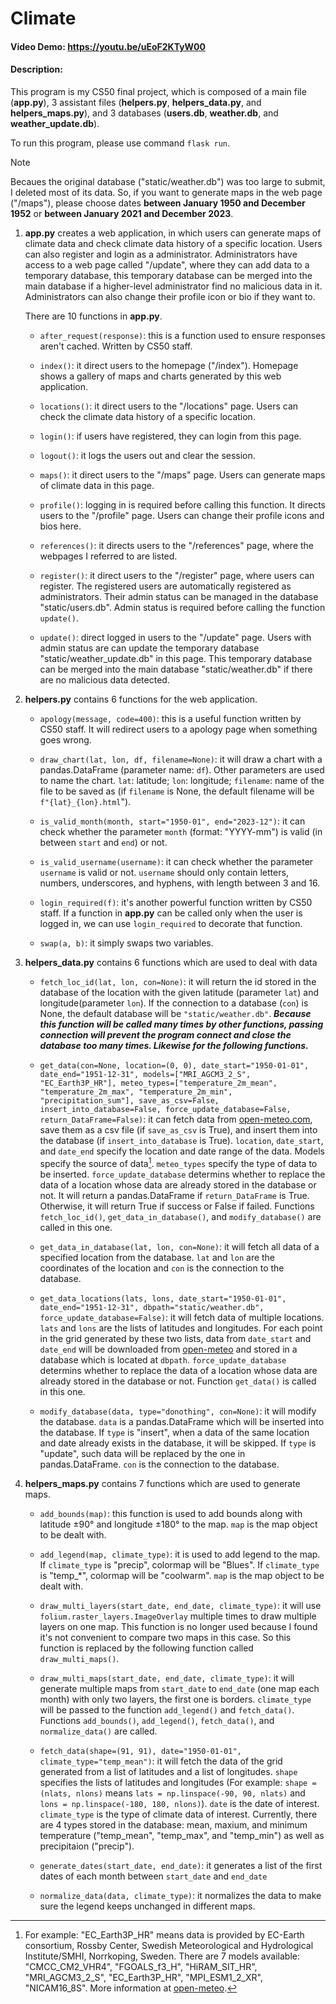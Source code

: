 # Climate
#### Video Demo: https://youtu.be/uEoF2KTyW00
#### Description:
This program is my CS50 final project, which is composed of a main file (**app.py**), 3 assistant files (**helpers.py**, **helpers_data.py**, and **helpers_maps.py**), and 3 databases (**users.db**, **weather.db**, and **weather_update.db**).

To run this program, please use command `flask run`.

> [!NOTE]
> Becaues the original database ("static/weather.db") was too large to submit, I deleted most of its data. So, if you want to generate maps in the web page ("/maps"), please choose dates **between January 1950 and December 1952** or **between January 2021 and December 2023**.

1. **app.py** creates a web application, in which users can generate maps of climate data and check climate data history of a specific location. Users can also register and login as a administrator. Administrators have access to a web page called "/update", where they can add data to a temporary database, this temporary database can be merged into the main database if a higher-level administrator find no malicious data in it. Administrators can also change their profile icon or bio if they want to. 

    There are 10 functions in **app.py**.

    - `after_request(response)`:
    this is a function used to ensure responses aren't cached. Written by CS50 staff.

    - `index()`:
    it direct users to the homepage ("/index"). Homepage shows a gallery of maps and charts generated by this web application.

    - `locations()`:
    it direct users to the "/locations" page. Users can check the climate data history of a specific location.

    - `login()`:
    if users have registered, they can login from this page.

    - `logout()`:
    it logs the users out and clear the session.

    - `maps()`:
    it direct users to the "/maps" page. Users can generate maps of climate data in this page.

    - `profile()`:
    logging in is required before calling this function. It directs users to the "/profile" page. Users can change their profile icons and bios here.

    - `references()`:
    it directs users to the "/references" page, where the webpages I referred to are listed.  

    - `register()`:
    it direct users to the "/register" page, where users can register. The registered users are automatically registered as administrators. Their admin status can be managed in the database "static/users.db". Admin status is required before calling the function `update()`.

    - `update()`:
    direct logged in users to the "/update" page. Users with admin status are can update the temporary database "static/weather_update.db" in this page. This temporary database can be merged into the main database "static/weather.db" if there are no malicious data detected.

2. **helpers.py** contains 6 functions for the web application.

   - `apology(message, code=400)`: 
    this is a useful function written by CS50 staff. It will redirect users to a apology page when something goes wrong.

   - `draw_chart(lat, lon, df, filename=None)`: 
    it will draw a chart with a pandas.DataFrame (parameter name: `df`). Other parameters are used to name the chart. `lat`: latitude; `lon`: longitude; `filename`: name of the file to be saved as (if `filename` is None, the default filename will be `f"{lat}_{lon}.html`").

   - `is_valid_month(month, start="1950-01", end="2023-12")`:
    it can check whether the parameter `month` (format: "YYYY-mm") is valid (in between `start` and `end`) or not.

   - `is_valid_username(username)`: 
    it can check whether the parameter `username` is valid or not. `username` should only contain letters, numbers, underscores, and hyphens, with length between 3 and 16.

   - `login_required(f)`: 
    it's another powerful function written by CS50 staff. If a function in **app.py** can be called only when the user is logged in, we can use `login_required` to decorate that function.

   - `swap(a, b)`: 
    it simply swaps two variables.

3. **helpers_data.py** contains 6 functions which are used to deal with data
   
   - `fetch_loc_id(lat, lon, con=None)`: 
    it will return the id stored in the database of the location with the given latitude (parameter `lat`) and longitude(parameter `lon`). If the connection to a database (`con`) is None, the default database will be `"static/weather.db"`. ***Because this function will be called many times by other functions, passing connection will prevent the program connect and close the database too many times. Likewise for the following functions.***

   - `get_data(con=None, location=(0, 0), date_start="1950-01-01", date_end="1951-12-31", models=["MRI_AGCM3_2_S", "EC_Earth3P_HR"], meteo_types=["temperature_2m_mean", "temperature_2m_max", "temperature_2m_min", "precipitation_sum"], save_as_csv=False, insert_into_database=False, force_update_database=False, return_DataFrame=False)`:
   it can fetch data from [open-meteo.com](https://open-meteo.com/), save them as a csv file (if `save_as_csv` is True), and insert them into the database (if `insert_into_database` is True). `location`, `date_start`, and `date_end` specify the location and date range of the data. Models specify the source of data[^1]. `meteo_types` specify the type of data to be inserted. `force_update_database` determins whether to replace the data of a location whose data are already stored in the database or not. It will return a pandas.DataFrame if `return_DataFrame` is True. Otherwise, it will return True if success or False if failed. Functions `fetch_loc_id()`, `get_data_in_database()`, and `modify_database()` are called in this one.
   
   - `get_data_in_database(lat, lon, con=None)`: 
   it will fetch all data of a specified location from the database. `lat` and `lon` are the coordinates of the location and `con` is the connection to the database.

   - `get_data_locations(lats, lons, date_start="1950-01-01", date_end="1951-12-31", dbpath="static/weather.db", force_update_database=False)`:
   it will fetch data of multiple locations. `lats` and `lons` are the lists of latitudes and longitudes. For each point in the grid generated by these two lists, data from `date_start` and `date_end` will be downloaded from [open-meteo](https://open-meteo.com/) and stored in a database which is located at `dbpath`. `force_update_database` determins whether to replace the data of a location whose data are already stored in the database or not. Function `get_data()` is called in this one.

   - `modify_database(data, type="donothing", con=None)`:
   it will modify the database. `data` is a pandas.DataFrame which will be inserted into the database. If `type` is "insert", when a data of the same location and date already exists in the database, it will be skipped. If `type` is "update", such data will be replaced by the one in pandas.DataFrame. `con` is the connection to the database.

4. **helpers_maps.py** contains 7 functions which are used to generate maps.
   
   - `add_bounds(map)`:
   this function is used to add bounds along with latitude ±90° and longitude ±180° to the map. `map` is the map object to be dealt with.

   - `add_legend(map, climate_type)`:
   it is used to add legend to the map. If `climate_type` is "precip", colormap will be "Blues". If `climate_type` is "temp_*", colormap will be "coolwarm". `map` is the map object to be dealt with. 

   - `draw_multi_layers(start_date, end_date, climate_type)`:
    it will use `folium.raster_layers.ImageOverlay` multiple times to draw multiple layers on one map. This function is no longer used because I found it's not convenient to compare two maps in this case. So this function is replaced by the following function called `draw_multi_maps()`.

    - `draw_multi_maps(start_date, end_date, climate_type)`:
    it will generate multiple maps from `start_date` to `end_date` (one map each month) with only two layers, the first one is borders. `climate_type` will be passed to the function `add_legend()` and `fetch_data()`. Functions `add_bounds()`, `add_legend()`, `fetch_data()`, and `normalize_data()` are called.

    - `fetch_data(shape=(91, 91), date="1950-01-01", climate_type="temp_mean")`:
    it will fetch the data of the grid generated from a list of latitudes and a list of longitudes. `shape` specifies the lists of latitudes and longitudes (For example: `shape = (nlats, nlons)` means `lats = np.linspace(-90, 90, nlats)` and `lons = np.linspace(-180, 180, nlons)`). `date` is the date of interest. `climate_type` is the type of climate data of interest. Currently, there are 4 types stored in the database: mean, maxium, and minimum temperature ("temp_mean", "temp_max", and "temp_min") as well as precipitaion ("precip").
    
    - `generate_dates(start_date, end_date)`:
    it generates a list of the first dates of each month between `start_date` and `end_date`

    - `normalize_data(data, climate_type)`:
    it normalizes the data to make sure the legend keeps unchanged in different maps. 
     

[^1]: For example: "EC_Earth3P_HR" means data is provided by EC-Earth consortium, Rossby Center, Swedish Meteorological and Hydrological Institute/SMHI, Norrkoping, Sweden. There are 7 models available: "CMCC_CM2_VHR4", "FGOALS_f3_H", "HiRAM_SIT_HR", "MRI_AGCM3_2_S", "EC_Earth3P_HR", "MPI_ESM1_2_XR", "NICAM16_8S". More information at [open-meteo](https://open-meteo.com/en/docs/climate-api).
